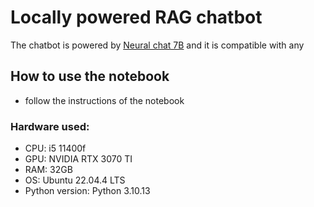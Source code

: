 # Locally powered RAG chatbot 
The chatbot is powered by [Neural chat 7B](https://huggingface.co/TheBloke/neural-chat-7B-v3-1-GGUF) and it is compatible with any 
## How to use the notebook
* follow the instructions of the notebook
### Hardware used: 
* CPU: i5 11400f
*  GPU: NVIDIA RTX 3070 TI
*  RAM: 32GB 
* OS: Ubuntu 22.04.4 LTS
*  Python version: Python 3.10.13
